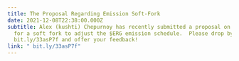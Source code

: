 ```yaml
---
title: The Proposal Regarding Emission Soft-Fork
date: 2021-12-08T22:38:00.000Z
subtitle: Alex (kushti) Chepurnoy has recently submitted a proposal on ErgoForum
  for a soft fork to adjust the $ERG emission schedule.  Please drop by to
  bit.ly/33asP7f and offer your feedback!
link: " bit.ly/33asP7f"
---
```

